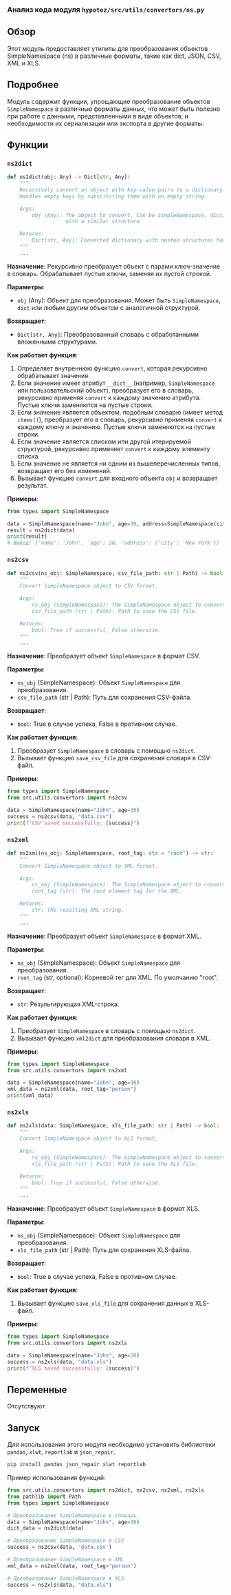 ### Анализ кода модуля `hypotez/src/utils/convertors/ns.py`

## Обзор

Этот модуль предоставляет утилиты для преобразования объектов SimpleNamespace (ns) в различные форматы, такие как dict, JSON, CSV, XML и XLS.

## Подробнее

Модуль содержит функции, упрощающие преобразование объектов `SimpleNamespace` в различные форматы данных, что может быть полезно при работе с данными, представленными в виде объектов, и необходимости их сериализации или экспорта в другие форматы.

## Функции

### `ns2dict`

```python
def ns2dict(obj: Any) -> Dict[str, Any]:
    """
    Recursively convert an object with key-value pairs to a dictionary.
    Handles empty keys by substituting them with an empty string.

    Args:
        obj (Any): The object to convert. Can be SimpleNamespace, dict, or any object
                   with a similar structure.

    Returns:
        Dict[str, Any]: Converted dictionary with nested structures handled.
    """
    ...
```

**Назначение**:
Рекурсивно преобразует объект с парами ключ-значение в словарь. Обрабатывает пустые ключи, заменяя их пустой строкой.

**Параметры**:
- `obj` (Any): Объект для преобразования. Может быть `SimpleNamespace`, `dict` или любым другим объектом с аналогичной структурой.

**Возвращает**:
- `Dict[str, Any]`: Преобразованный словарь с обработанными вложенными структурами.

**Как работает функция**:
1. Определяет внутреннюю функцию `convert`, которая рекурсивно обрабатывает значения.
2. Если значение имеет атрибут `__dict__` (например, `SimpleNamespace` или пользовательский объект), преобразует его в словарь, рекурсивно применяя `convert` к каждому значению атрибута. Пустые ключи заменяются на пустые строки.
3. Если значение является объектом, подобным словарю (имеет метод `items()`), преобразует его в словарь, рекурсивно применяя `convert` к каждому ключу и значению. Пустые ключи заменяются на пустые строки.
4. Если значение является списком или другой итерируемой структурой, рекурсивно применяет `convert` к каждому элементу списка.
5. Если значение не является ни одним из вышеперечисленных типов, возвращает его без изменений.
6. Вызывает функцию `convert` для входного объекта `obj` и возвращает результат.

**Примеры**:

```python
from types import SimpleNamespace

data = SimpleNamespace(name="John", age=30, address=SimpleNamespace(city="New York"))
result = ns2dict(data)
print(result)
# Вывод: {'name': 'John', 'age': 30, 'address': {'city': 'New York'}}
```

### `ns2csv`

```python
def ns2csv(ns_obj: SimpleNamespace, csv_file_path: str | Path) -> bool:
    """
    Convert SimpleNamespace object to CSV format.

    Args:
        ns_obj (SimpleNamespace): The SimpleNamespace object to convert.
        csv_file_path (str | Path): Path to save the CSV file.

    Returns:
        bool: True if successful, False otherwise.
    """
    ...
```

**Назначение**:
Преобразует объект `SimpleNamespace` в формат CSV.

**Параметры**:
- `ns_obj` (SimpleNamespace): Объект `SimpleNamespace` для преобразования.
- `csv_file_path` (str | Path): Путь для сохранения CSV-файла.

**Возвращает**:
- `bool`: True в случае успеха, False в противном случае.

**Как работает функция**:
1. Преобразует `SimpleNamespace` в словарь с помощью `ns2dict`.
2. Вызывает функцию `save_csv_file` для сохранения словаря в CSV-файл.

**Примеры**:

```python
from types import SimpleNamespace
from src.utils.convertors import ns2csv

data = SimpleNamespace(name="John", age=30)
success = ns2csv(data, "data.csv")
print(f"CSV saved successfully: {success}")
```

### `ns2xml`

```python
def ns2xml(ns_obj: SimpleNamespace, root_tag: str = "root") -> str:
    """
    Convert SimpleNamespace object to XML format.

    Args:
        ns_obj (SimpleNamespace): The SimpleNamespace object to convert.
        root_tag (str): The root element tag for the XML.

    Returns:
        str: The resulting XML string.
    """
    ...
```

**Назначение**:
Преобразует объект `SimpleNamespace` в формат XML.

**Параметры**:
- `ns_obj` (SimpleNamespace): Объект `SimpleNamespace` для преобразования.
- `root_tag` (str, optional): Корневой тег для XML. По умолчанию "root".

**Возвращает**:
- `str`: Результирующая XML-строка.

**Как работает функция**:
1. Преобразует `SimpleNamespace` в словарь с помощью `ns2dict`.
2. Вызывает функцию `xml2dict` для преобразования словаря в XML.

**Примеры**:

```python
from types import SimpleNamespace
from src.utils.convertors import ns2xml

data = SimpleNamespace(name="John", age=30)
xml_data = ns2xml(data, root_tag="person")
print(xml_data)
```

### `ns2xls`

```python
def ns2xls(data: SimpleNamespace, xls_file_path: str | Path) -> bool:
    """
    Convert SimpleNamespace object to XLS format.

    Args:
        ns_obj (SimpleNamespace): The SimpleNamespace object to convert.
        xls_file_path (str | Path): Path to save the XLS file.

    Returns:
        bool: True if successful, False otherwise.
    """
    ...
```

**Назначение**:
Преобразует объект `SimpleNamespace` в формат XLS.

**Параметры**:
- `ns_obj` (SimpleNamespace): Объект `SimpleNamespace` для преобразования.
- `xls_file_path` (str | Path): Путь для сохранения XLS-файла.

**Возвращает**:
- `bool`: True в случае успеха, False в противном случае.

**Как работает функция**:
1. Вызывает функцию `save_xls_file` для сохранения данных в XLS-файл.

**Примеры**:

```python
from types import SimpleNamespace
from src.utils.convertors import ns2xls

data = SimpleNamespace(name="John", age=30)
success = ns2xls(data, "data.xls")
print(f"XLS saved successfully: {success}")
```

## Переменные

Отсутствуют

## Запуск

Для использования этого модуля необходимо установить библиотеки `pandas`, `xlwt`, `reportlab` и `json_repair`.

```bash
pip install pandas json_repair xlwt reportlab
```

Пример использования функций:

```python
from src.utils.convertors import ns2dict, ns2csv, ns2xml, ns2xls
from pathlib import Path
from types import SimpleNamespace

# Преобразование SimpleNamespace в словарь
data = SimpleNamespace(name="John", age=30)
dict_data = ns2dict(data)

# Преобразование SimpleNamespace в CSV
success = ns2csv(data, 'data.csv')

# Преобразование SimpleNamespace в XML
xml_data = ns2xml(data, root_tag="person")

# Преобразование SimpleNamespace в XLS
success = ns2xls(data, "data.xls")